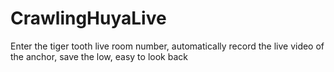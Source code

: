 # CrawlingHuyaLive
Enter the tiger tooth live room number, automatically record the live video of the anchor, save the low, easy to look back
